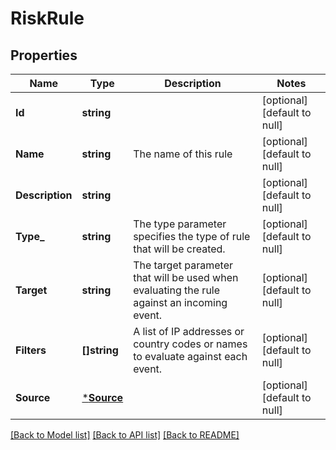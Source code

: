 # RiskRule

## Properties
Name | Type | Description | Notes
------------ | ------------- | ------------- | -------------
**Id** | **string** |  | [optional] [default to null]
**Name** | **string** | The name of this rule | [optional] [default to null]
**Description** | **string** |  | [optional] [default to null]
**Type_** | **string** | The type parameter specifies the type of rule that will be created. | [optional] [default to null]
**Target** | **string** | The target parameter that will be used when evaluating the rule against an incoming event. | [optional] [default to null]
**Filters** | **[]string** | A list of IP addresses or country codes or names to evaluate against each event. | [optional] [default to null]
**Source** | [***Source**](source.md) |  | [optional] [default to null]

[[Back to Model list]](../README.md#documentation-for-models) [[Back to API list]](../README.md#documentation-for-api-endpoints) [[Back to README]](../README.md)

